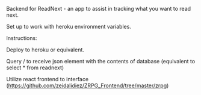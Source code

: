 Backend for ReadNext - an app to assist in tracking what you want to read next. 

Set up to work with heroku environment variables. 

Instructions: 

Deploy to heroku or equivalent.

Query / to receive json element with the contents of database (equivalent to select * from readnext)

Utilize react frontend to interface (https://github.com/zeidalidiez/ZRPG_Frontend/tree/master/zrpg)